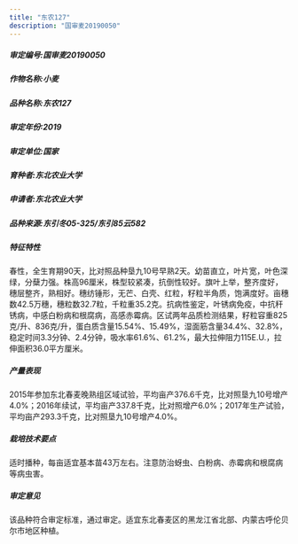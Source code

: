 ```yaml
---
title: "东农127"
description: "国审麦20190050"
---
```

##### 审定编号:国审麦20190050

##### 作物名称:小麦

##### 品种名称:东农127

##### 审定年份:2019

##### 审定单位:国家

##### 育种者:东北农业大学

##### 申请者:东北农业大学

##### 品种来源:东引冬05-325/东引85云582

##### 特征特性
春性，全生育期90天，比对照品种垦九10号早熟2天。幼苗直立，叶片宽，叶色深绿，分蘖力强。株高96厘米，株型较紧凑，抗倒性较好。旗叶上举，整齐度好，穗层整齐，熟相好。穗纺锤形，无芒、白壳、红粒，籽粒半角质，饱满度好。亩穗数42.5万穗，穗粒数32.7粒，千粒重35.2克。抗病性鉴定，叶锈病免疫，中抗秆锈病，中感白粉病和根腐病，高感赤霉病。区试两年品质检测结果，籽粒容重825克/升、836克/升，蛋白质含量15.54%、15.49%，湿面筋含量34.4%、32.8%，稳定时间3.3分钟、2.4分钟，吸水率61.6%、61.2%，最大拉伸阻力115E.U.，拉伸面积36.0平方厘米。

##### 产量表现
2015年参加东北春麦晚熟组区域试验，平均亩产376.6千克，比对照垦九10号增产4.0%；2016年续试，平均亩产337.8千克，比对照增产6.0%；2017年生产试验，平均亩产293.3千克，比对照垦九10号增产4.0%。

##### 栽培技术要点
适时播种，每亩适宜基本苗43万左右。注意防治蚜虫、白粉病、赤霉病和根腐病等病虫害。

##### 审定意见
该品种符合审定标准，通过审定。适宜东北春麦区的黑龙江省北部、内蒙古呼伦贝尔市地区种植。
